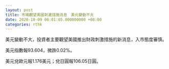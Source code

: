 ```yaml
---
layout: post
title: 市場觀望美國刺激措施消息　美元變動不大
date: 2020-10-09 06:01:05.000000000 +08:00
categories: rthk
---
```


美元變動不大，投資者主要觀望美國推出財政刺激措施的新消息，入市態度審慎。

美元指數報93.604，微跌0.02%。

美元兌歐元報1.176美元；兌日圓報106.05日圓。
